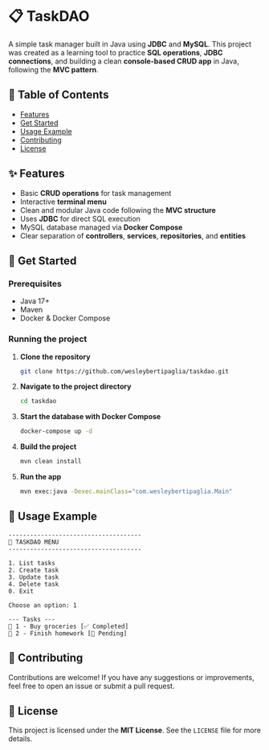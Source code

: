 # 📋 TaskDAO

A simple task manager built in Java using **JDBC** and **MySQL**.
This project was created as a learning tool to practice **SQL operations**, **JDBC connections**, and building a clean **console-based CRUD app** in Java, following the **MVC pattern**.

## 📖 Table of Contents

* [Features](#features)
* [Get Started](#get-started)
* [Usage Example](#usage-example)
* [Contributing](#contributing)
* [License](#license)

## ✨ Features

* Basic **CRUD operations** for task management
* Interactive **terminal menu**
* Clean and modular Java code following the **MVC structure**
* Uses **JDBC** for direct SQL execution
* MySQL database managed via **Docker Compose**
* Clear separation of **controllers**, **services**, **repositories**, and **entities**

## 🚀 Get Started

### Prerequisites

* Java 17+
* Maven
* Docker & Docker Compose

### Running the project

1. **Clone the repository**

   ```bash
   git clone https://github.com/wesleybertipaglia/taskdao.git
   ```

2. **Navigate to the project directory**

   ```bash
   cd taskdao
   ```

3. **Start the database with Docker Compose**

   ```bash
   docker-compose up -d
   ```

4. **Build the project**

   ```bash
   mvn clean install
   ```

5. **Run the app**

   ```bash
   mvn exec:java -Dexec.mainClass="com.wesleybertipaglia.Main"
   ```

## 📌 Usage Example

```plaintext
-------------------------------------
📝 TASKDAO MENU
-------------------------------------

1. List tasks
2. Create task
3. Update task
4. Delete task
0. Exit

Choose an option: 1

--- Tasks ---
📝 1 - Buy groceries [✅ Completed]
📝 2 - Finish homework [🔲 Pending]
```

## 🤝 Contributing

Contributions are welcome!
If you have any suggestions or improvements, feel free to open an issue or submit a pull request.

## 📄 License

This project is licensed under the **MIT License**. See the `LICENSE` file for more details.
